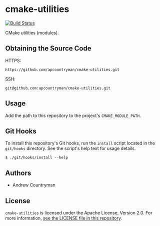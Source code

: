 # cmake-utilities
[![Build Status](https://travis-ci.com/apcountryman/cmake-utilities.svg?branch=master)](https://travis-ci.com/apcountryman/cmake-utilities)

CMake utilities (modules).

## Obtaining the Source Code
HTTPS:
```
https://github.com/apcountryman/cmake-utilities.git
```
SSH:
```
git@github.com:apcountryman/cmake-utilities.git
```

## Usage
Add the path to this repository to the project's `CMAKE_MODULE_PATH`.

## Git Hooks
To install this repository's Git hooks, run the `install` script located in the
`git/hooks` directory. See the script's help text for usage details.
```
$ ./git/hooks/install --help
```

## Authors
- Andrew Countryman

## License
`cmake-utilities` is licensed under the Apache License, Version 2.0. For more information,
[see the LICENSE file in this repository](LICENSE).
